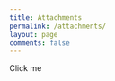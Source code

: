 ```yaml
---
title: Attachments
permalink: /attachments/
layout: page
comments: false
---
```


<a class="button">Click me</a>

